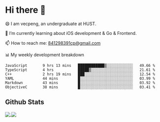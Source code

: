 
# Hi there 👋
😄 I am vecpeng, an undergraduate at HUST.

🌱 I’m currently learning about iOS development & Go & Frontend.

📫 How to reach me: 841298391cp@gmail.com

📊 My weekly development breakdown
<!--START_SECTION:waka-->

```text
JavaScript       9 hrs 13 mins   ████████████▒░░░░░░░░░░░░   49.66 %
TypeScript       4 hrs           █████▒░░░░░░░░░░░░░░░░░░░   21.61 %
C++              2 hrs 19 mins   ███░░░░░░░░░░░░░░░░░░░░░░   12.54 %
YAML             44 mins         █░░░░░░░░░░░░░░░░░░░░░░░░   03.99 %
Markdown         43 mins         █░░░░░░░░░░░░░░░░░░░░░░░░   03.92 %
ObjectiveC       38 mins         █░░░░░░░░░░░░░░░░░░░░░░░░   03.41 %
```

<!--END_SECTION:waka-->

## Github Stats
<a href="https://github.com/anuraghazra/github-readme-stats">
  <img align="center" src="https://github-readme-stats.vercel.app/api?username=vecpeng&count_private=true&hide=stars" />
</a>
<a href="https://github.com/anuraghazra/convoychat">
  <img align="center" src="https://github-readme-stats.vercel.app/api/top-langs/?username=vecpeng&layout=compact" />
</a>
